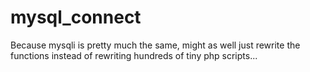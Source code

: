 # mysql_connect
Because mysqli is pretty much the same, might as well just rewrite the functions instead of rewriting hundreds of tiny php scripts...
